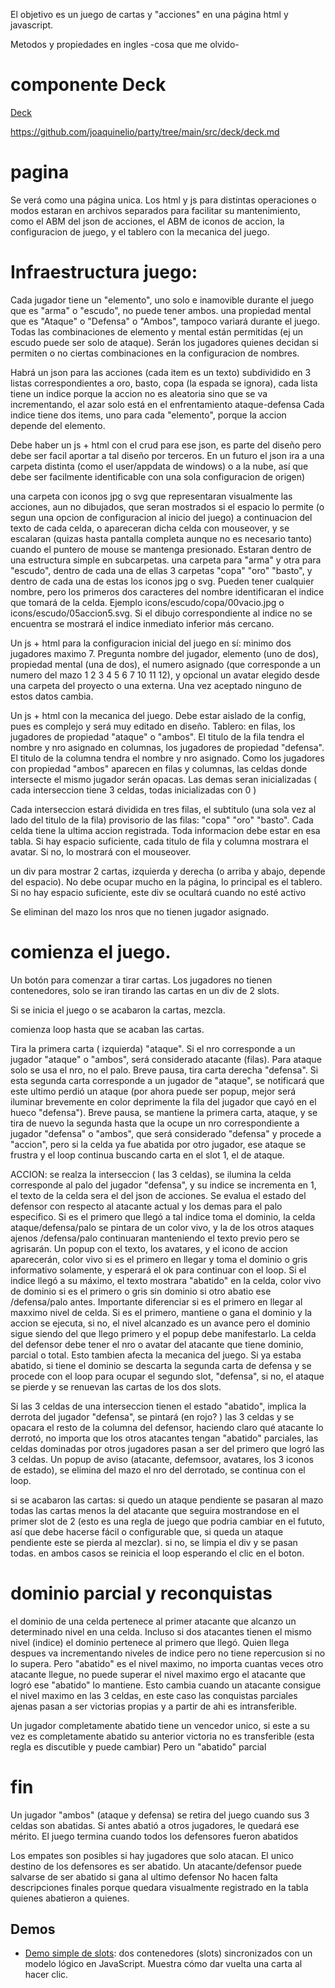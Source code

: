 
El objetivo es un juego de cartas y "acciones" en una página html y javascript.

Metodos y propiedades en ingles -cosa que me olvido-

# componente Deck 
 
[Deck](src/deck/deck.md)

https://github.com/joaquinelio/party/tree/main/src/deck/deck.md

# pagina 

Se verá como una página unica. Los html y js para distintas operaciones o modos estaran en archivos separados para facilitar su mantenimiento, como el ABM del json de acciones, el ABM de iconos de accion, la configuracion de juego, y el tablero con la mecanica del juego.



# Infraestructura juego:

Cada jugador tiene 
un "elemento", uno solo e inamovible durante el juego que es "arma" o "escudo", no puede tener ambos.
una propiedad mental que es "Ataque" o "Defensa" o "Ambos", tampoco variará durante el juego.
Todas las combinaciones de elemento y mental están permitidas (ej un escudo puede ser solo de ataque). Serán los jugadores quienes decidan si permiten o no ciertas combinaciones en la configuracion de nombres.


Habrá un json para las acciones (cada item es un texto) 
subdividido en 3 listas correspondientes a oro, basto, copa (la espada se ignora),
cada lista tiene un indice porque la accion no es aleatoria sino que se va incrementando, el azar solo está en el enfrentamiento ataque-defensa
Cada indice tiene dos items, uno para cada "elemento", porque la accion depende del elemento.

Debe haber un js + html con el crud para ese json, es parte del diseño pero debe ser facil aportar a tal diseño por terceros. En un futuro el json ira a una carpeta distinta (como el user/appdata de windows) o a la nube, así que debe ser facilmente identificable con una sola configuracion de origen) 

una carpeta con iconos jpg o svg que representaran visualmente las acciones, aun no dibujados, que seran mostrados si el espacio lo permite (o segun una opcion de configuracion al inicio del juego) a continuacion del texto de cada celda, o apareceran dicha celda con mouseover, y se escalaran (quizas hasta pantalla completa aunque no es necesario tanto) cuando el puntero de mouse se mantenga presionado. Estaran dentro de una estructura simple en subcarpetas. una  carpeta para "arma" y otra para "escudo", dentro de cada una de ellas 3 carpetas "copa" "oro" "basto", y dentro de cada una de estas los iconos jpg o svg. Pueden tener cualquier nombre, pero los primeros dos caracteres del nombre identificaran el indice que tomará de la celda. Ejemplo icons/escudo/copa/00vacio.jpg o icons/escudo/05accion5.svg. Si el dibujo correspondiente al indice no se encuentra se mostrará el indice inmediato inferior más cercano. 

Un js + html para la configuracion inicial del juego en sí:
minimo dos jugadores maximo 7.
Pregunta nombre del jugador, elemento (uno de dos), propiedad mental (una de dos), el numero asignado (que corresponde a un numero del mazo 1 2 3 4 5 6 7 10 11 12), y opcional un avatar elegido desde una carpeta del proyecto o una externa. Una vez aceptado ninguno de estos datos cambia.

Un js + html con la mecanica del juego. Debe estar aislado de la config, pues es complejo y será muy editado en diseño.
Tablero:
en filas, los jugadores de propiedad "ataque" o "ambos". El titulo de la fila tendra el nombre y nro asignado
en columnas, los jugadores de propiedad "defensa". El titulo de la columna tendra el nombre y nro asignado.
Como los jugadores con propiedad "ambos" aparecen en filas y columnas, las celdas donde intersecte el mismo jugador serán opacas. Las demas seran inicializadas ( cada interseccion tiene 3 celdas, todas inicializadas con 0  )

Cada interseccion estará dividida en tres filas, el subtitulo (una sola vez al lado del titulo de la fila) provisorio de las filas: "copa" "oro" "basto". 
Cada celda tiene la ultima accion registrada. Toda informacion debe estar en esa tabla.
Si hay espacio suficiente, cada titulo de fila y columna mostrara el avatar. Si no, lo mostrará con el mouseover.

un div para mostrar 2 cartas, izquierda y derecha (o arriba y abajo, depende del espacio). No debe ocupar mucho en la página, lo principal es el tablero. Si no hay espacio suficiente, este div se ocultará cuando no esté activo

Se eliminan del mazo los nros que no tienen jugador asignado.

# comienza el juego.

Un botón para comenzar a tirar cartas. Los jugadores no tienen contenedores, solo se iran tirando las cartas en un div de 2 slots.

Si se inicia el juego o se acabaron la cartas, mezcla.

comienza loop hasta que se acaban las cartas.

Tira la primera carta ( izquierda) "ataque". Si el nro corresponde a un jugador "ataque" o "ambos", será considerado atacante (filas). Para ataque solo se usa el nro, no el palo. Breve pausa, tira carta derecha "defensa". Si esta segunda carta corresponde a un jugador de "ataque", se notificará que este ultimo perdió un ataque (por ahora puede ser popup, mejor será iluminar brevemente en color deprimente la fila del jugador que cayó en el hueco "defensa").  Breve pausa, se mantiene la primera carta, ataque, y se tira de nuevo la segunda hasta que la ocupe un nro correspondiente a jugador "defensa" o "ambos", que será considerado "defensa" y procede a "accion", pero si la celda ya fue abatida por otro jugador, ese ataque se frustra y el loop continua buscando carta en el slot 1, el de ataque. 

ACCION: se realza la interseccion ( las 3 celdas), se ilumina la celda corresponde al palo del jugador "defensa", y su indice se incrementa en 1, el texto de la celda sera el del json de acciones. Se evalua el estado del defensor con respecto al atacante actual y los demas para el palo especifico. Si es el primero que llegó a tal indice toma el dominio, la celda ataque/defensa/palo se pintara de un color vivo, y la de los otros ataques ajenos /defensa/palo continuaran manteniendo el texto previo pero se agrisarán.  Un popup con el texto, los avatares, y el icono de accion aparecerán, color vivo si es el primero en llegar y toma el dominio o gris informativo solamente, y esperará el ok para continuar con el loop. Si el indice llegó a su máximo, el texto mostrara "abatido" en la celda, color vivo de dominio si es el primero o gris sin dominio si otro abatio ese /defensa/palo antes. 
Importante diferenciar si es el primero en llegar al maxximo nivel de celda. Si es el primero, mantiene o gana el dominio y la accion se ejecuta, si no, el nivel alcanzado es un avance pero el dominio sigue siendo del que llego primero y el popup debe manifestarlo. La celda del defensor debe tener el nro o avatar del atacante que tiene dominio, parcial o total. Esto tambien afecta la mecanica del juego. Si ya estaba abatido, si tiene el dominio se descarta la segunda carta de defensa y se procede con el loop para ocupar el segundo slot, "defensa", si no, el ataque se pierde y se renuevan las cartas de los dos slots.

Si las 3 celdas de una interseccion tienen el estado "abatido", implica la derrota del jugador "defensa", se pintará (en rojo? ) las 3 celdas y se opacara el resto de la columna del defensor, haciendo claro qué atacante lo derrotó, no importa que los otros atacantes tengan "abatido" parciales, las celdas dominadas por otros jugadores pasan a ser del primero que logró las 3 celdas. Un popup de aviso  (atacante, defemsoor, avatares, los 3 iconos de estado), se elimina del mazo el nro del derrotado, se continua con el loop.

si se acabaron las cartas: si quedo un ataque pendiente se pasaran al mazo todas las cartas menos la del atacante que seguira mostrandose en el primer slot de 2 (esto es una regla de juego que podria cambiar en el fututo, así que debe hacerse fácil o configurable que, si queda un ataque pendiente este se pierda al mezclar). 
si no, se limpia el div y se pasan todas. en ambos casos se reinicia el loop esperando el clic en el boton.

# dominio parcial y reconquistas

el dominio de una celda pertenece al primer atacante que alcanzo un determinado nivel en una celda. Incluso si dos atacantes tienen el mismo nivel (indice) el dominio pertenece al primero que llegó. Quien llega despues va incrementando niveles de indice pero no tiene repercusion si no lo supera. Pero "abatido" es el nivel maximo, no importa cuantas veces otro atacante llegue, no puede superar el nivel maximo ergo el atacante que logró ese "abatido" lo mantiene. 
Esto cambia cuando un atacante consigue el nivel maximo en las 3 celdas, en este caso las conquistas parciales ajenas pasan a ser victorias propias y a partir de ahi es intransferible. 

Un jugador completamente abatido tiene un vencedor unico, si este a su vez es completamente abatido su anterior victoria no es transferible (esta regla es discutible y puede cambiar) 
Pero un "abatido" parcial 

# fin
Un jugador "ambos" (ataque y defensa) se retira del juego cuando sus 3 celdas son abatidas. Si antes abatió a otros jugadores, le quedará ese mérito.
El juego termina cuando todos los defensores fueron abatidos

Los empates son posibles si hay jugadores que solo atacan. 
El unico destino de los defensores es ser abatido.
Un atacante/defensor puede salvarse de ser abatido si gana al ultimo defensor
No hacen falta descripciones finales porque quedara visualmente registrado en la tabla quienes abatieron a quienes.

## Demos

- [Demo simple de slots](src/demo/slot.html): dos contenedores (slots) sincronizados con un modelo lógico en JavaScript. Muestra cómo dar vuelta una carta al hacer clic.
